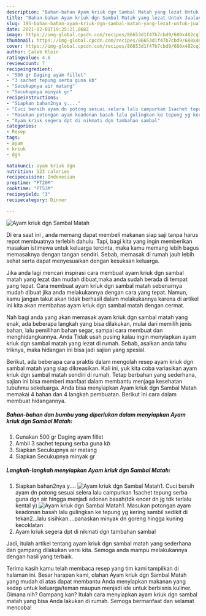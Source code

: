 ```yaml
---
description: "Bahan-bahan Ayam kriuk dgn Sambal Matah yang lezat Untuk Jualan"
title: "Bahan-bahan Ayam kriuk dgn Sambal Matah yang lezat Untuk Jualan"
slug: 195-bahan-bahan-ayam-kriuk-dgn-sambal-matah-yang-lezat-untuk-jualan
date: 2021-02-01T19:25:21.868Z
image: https://img-global.cpcdn.com/recipes/86653d1f47b7cbd9/680x482cq70/ayam-kriuk-dgn-sambal-matah-foto-resep-utama.jpg
thumbnail: https://img-global.cpcdn.com/recipes/86653d1f47b7cbd9/680x482cq70/ayam-kriuk-dgn-sambal-matah-foto-resep-utama.jpg
cover: https://img-global.cpcdn.com/recipes/86653d1f47b7cbd9/680x482cq70/ayam-kriuk-dgn-sambal-matah-foto-resep-utama.jpg
author: Caleb Klein
ratingvalue: 4.6
reviewcount: 7
recipeingredient:
- "500 gr Daging ayam fillet"
- "3 sachet tepung serba guna kb"
- "Secukupnya air matang"
- "Secukupnya minyak gr"
recipeinstructions:
- "Siapkan bahan2nya y...."
- "Cuci bersih ayam dn potong sesuai selera lalu campurkan 1sachet tepung serba guna dgn air hingga menjadi adonan basah(tdk encer dn jg tdk terlalu kental y)"
- "Masukan potongan ayam keadonan basah lalu gulingkan ke tepung yg kering sambil sedikit di tekan2...lalu sisihkan....panaskan minyak dn goreng hingga kuning kecoklatan"
- "Ayam kriuk segera dpt di nikmati dgn tambahan sambal"
categories:
- Resep
tags:
- ayam
- kriuk
- dgn

katakunci: ayam kriuk dgn 
nutrition: 123 calories
recipecuisine: Indonesian
preptime: "PT20M"
cooktime: "PT53M"
recipeyield: "3"
recipecategory: Dinner

---
```



![Ayam kriuk dgn Sambal Matah](https://img-global.cpcdn.com/recipes/86653d1f47b7cbd9/680x482cq70/ayam-kriuk-dgn-sambal-matah-foto-resep-utama.jpg)

Di era  saat ini , anda memang dapat membeli makanan siap saji tanpa harus repot membuatnya terlebih dahulu. Tapi, bagi kita yang ingin memberikan masakan istimewa untuk keluarga tercinta, maka kamu memang lebih bagus memasaknya dengan tangan sendiri. Sebab, memasak di rumah jauh lebih sehat serta dapat menyesuaikan dengan kesukaan keluarga.

Jika anda lagi mencari inspirasi cara membuat ayam kriuk dgn sambal matah yang lezat dan mudah dibuat,maka anda sudah berada di tempat yang tepat. Cara membuat ayam kriuk dgn sambal matah  sebenarnya mudah dibuat jika anda melakukannya dengan cara yang tepat. Namun, kamu jangan takut akan tidak berhasil dalam melakukannya 
karena di artikel ini kita akan membahas ayam kriuk dgn sambal matah dengan cermat.  



Nah bagi anda yang akan memasak ayam kriuk dgn sambal matah yang enak, ada beberapa langkah yang bisa dilakukan, mulai dari memilih jenis bahan, lalu pemilihan bahan segar, sampai cara membuat dan menghidangkannya. Anda Tidak usah pusing kalau ingin menyiapkan ayam kriuk dgn sambal matah yang lezat di rumah. Sebab, asalkan anda  tahu triknya, maka hidangan ini bisa jadi sajian yang spesial.

Berikut, ada beberapa cara praktis  dalam mengolah resep ayam kriuk dgn sambal matah yang siap dikreasikan. Kali ini, yuk kita coba variasikan ayam kriuk dgn sambal matah sendiri di rumah. Tetap berbahan yang sederhana, sajian ini bisa memberi manfaat dalam membantu menjaga kesehatan tubuhmu sekeluarga. Anda bisa menyiapkan Ayam kriuk dgn Sambal Matah memakai 4 bahan dan 4 langkah pembuatan. Berikut ini cara dalam membuat hidangannya.

<!--inarticleads1-->

##### Bahan-bahan dan bumbu yang diperlukan dalam menyiapkan Ayam kriuk dgn Sambal Matah:

1. Gunakan 500 gr Daging ayam fillet
1. Ambil 3 sachet tepung serba guna k*b*
1. Siapkan Secukupnya air matang
1. Siapkan Secukupnya minyak gr




<!--inarticleads2-->

##### Langkah-langkah menyiapkan Ayam kriuk dgn Sambal Matah:

1. Siapkan bahan2nya y....
<img src="https://img-global.cpcdn.com/steps/7a62018084f6f8a0/160x128cq70/ayam-kriuk-dgn-sambal-matah-langkah-memasak-1-foto.jpg" alt="Ayam kriuk dgn Sambal Matah">1. Cuci bersih ayam dn potong sesuai selera lalu campurkan 1sachet tepung serba guna dgn air hingga menjadi adonan basah(tdk encer dn jg tdk terlalu kental y)
<img src="https://img-global.cpcdn.com/steps/b212ecd22cd0c29e/160x128cq70/ayam-kriuk-dgn-sambal-matah-langkah-memasak-2-foto.jpg" alt="Ayam kriuk dgn Sambal Matah">1. Masukan potongan ayam keadonan basah lalu gulingkan ke tepung yg kering sambil sedikit di tekan2...lalu sisihkan....panaskan minyak dn goreng hingga kuning kecoklatan
1. Ayam kriuk segera dpt di nikmati dgn tambahan sambal




Jadi, itulah artikel tentang  ayam kriuk dgn sambal matah  yang sederhana dan gampang dilakukan versi kita. Semoga anda mampu melakukannya dengan hasil yang terbaik. 

Terima kasih kamu telah membaca resep yang tim kami tampilkan di halaman ini. Besar harapan kami, olahan  Ayam kriuk dgn Sambal Matah yang mudah di atas dapat membantu Anda menyiapkan makanan yang sedap untuk keluarga/teman maupun menjadi ide untuk berbisnis kuliner. Gimana nih? Gampang kan? Itulah cara menyiapkan ayam kriuk dgn sambal matah yang bisa Anda lakukan di rumah. Semoga bermanfaat dan selamat mencoba!

